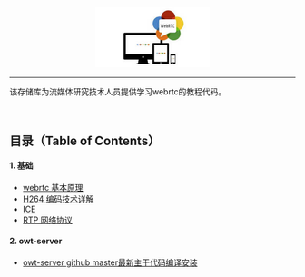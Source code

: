 <p align="center"><img width="40%" src="img/webrtc_icon.jpg" /></p>

--------------------------------------------------------------------------------

该存储库为流媒体研究技术人员提供学习webrtc的教程代码。


<br/>

## 目录（Table of Contents）

#### 1. 基础
* [webrtc 基本原理](https://###)
* [H264 编码技术详解](https://###)
* [ICE](https://###)
* [RTP 网络协议](https://###)

#### 2. owt-server
* [owt-server github master最新主干代码编译安装](https://github.com/beijing-penguin/webrtc-blogs/owt-server-tutorial/owt-server.md)
